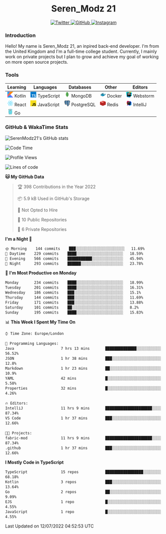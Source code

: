 <div align="center">
  <h1>Seren_Modz 21</h1>
  <a href="https://twitter.com/SerenModz21">
    <img alt="Twitter" src="https://img.shields.io/badge/twitter%20-%231DA1F2.svg?&style=for-the-badge&logo=Twitter&logoColor=white">
  </a>
  <a href="https://github.com/SerenModz21">
    <img alt="GitHub" src="https://img.shields.io/badge/github%20-%23121011.svg?&style=for-the-badge&logo=github&logoColor=white">
  </a>
  <a href="https://www.instagram.com/serenmodz21">
    <img alt="Instagram" src="https://img.shields.io/badge/instagram%20-%23E4405F.svg?&style=for-the-badge&logo=Instagram&logoColor=white">
  </a>
</div>

### Introduction

Hello! My name is Seren_Modz 21, an inpired back-end developer. I'm from the United Kingdom and I'm a full-time college student. Currently, I mainly work on private projects but I plan to grow and achieve my goal of working on more open source projects. 

### Tools

 **Learning**                                        | **Languages**                                               | **Databases**                                               | **Other**                                           | **Editors**                                                  
-----------------------------------------------------|-------------------------------------------------------------|-------------------------------------------------------------|-----------------------------------------------------|--------------------------------------------------------------
 <img width="19px" src="./assets/kotlin.svg"> Kotlin | <img width="19px" src="./assets/typescript.svg"> TypeScript | <img width="19px" src="./assets/mongodb.svg"> MongoDB       | <img width="19px" src="./assets/docker.svg"> Docker | <img width="19px" src="./assets/webstorm.svg"> Webstorm      
 <img width="19px" src="./assets/react.svg"> React   | <img width="19px" src="./assets/javascript.svg"> JavaScript | <img width="19px" src="./assets/postgresql.svg"> PostgreSQL | <img width="19px" src="./assets/redis.svg"> Redis   | <img width="19px" src="./assets/intellij-idea.svg"> IntelliJ
 <img width="19px" src="./assets/go.svg"> Go         |                                                             |                                                             |                                                     |                                                                                                               

### GitHub & WakaTime Stats

![SerenModz21's GitHub stats](https://github-readme-stats.vercel.app/api?username=SerenModz21&show_icons=true&theme=dark)

<!--START_SECTION:waka-->
![Code Time](http://img.shields.io/badge/Code%20Time-1%2C443%20hrs%209%20mins-blue)

![Profile Views](http://img.shields.io/badge/Profile%20Views-3-blue)

![Lines of code](https://img.shields.io/badge/From%20Hello%20World%20I%27ve%20Written-15%20Thousand%20lines%20of%20code-blue)

**🐱 My GitHub Data** 

> 🏆 398 Contributions in the Year 2022
 > 
> 📦 5.9 kB Used in GitHub's Storage 
 > 
> 🚫 Not Opted to Hire
 > 
> 📜 10 Public Repositories 
 > 
> 🔑 6 Private Repositories  
 > 
**I'm a Night 🦉** 

```text
🌞 Morning    144 commits    ███░░░░░░░░░░░░░░░░░░░░░░   11.69% 
🌆 Daytime    229 commits    ████░░░░░░░░░░░░░░░░░░░░░   18.59% 
🌃 Evening    566 commits    ███████████░░░░░░░░░░░░░░   45.94% 
🌙 Night      293 commits    ██████░░░░░░░░░░░░░░░░░░░   23.78%

```
📅 **I'm Most Productive on Monday** 

```text
Monday       234 commits    ████░░░░░░░░░░░░░░░░░░░░░   18.99% 
Tuesday      201 commits    ████░░░░░░░░░░░░░░░░░░░░░   16.31% 
Wednesday    186 commits    ███░░░░░░░░░░░░░░░░░░░░░░   15.1% 
Thursday     144 commits    ███░░░░░░░░░░░░░░░░░░░░░░   11.69% 
Friday       171 commits    ███░░░░░░░░░░░░░░░░░░░░░░   13.88% 
Saturday     101 commits    ██░░░░░░░░░░░░░░░░░░░░░░░   8.2% 
Sunday       195 commits    ████░░░░░░░░░░░░░░░░░░░░░   15.83%

```


📊 **This Week I Spent My Time On** 

```text
⌚︎ Time Zone: Europe/London

💬 Programming Languages: 
Java                     7 hrs 13 mins       ██████████████░░░░░░░░░░░   56.52% 
JSON                     1 hr 38 mins        ███░░░░░░░░░░░░░░░░░░░░░░   12.8% 
Markdown                 1 hr 23 mins        ██░░░░░░░░░░░░░░░░░░░░░░░   10.9% 
YAML                     42 mins             █░░░░░░░░░░░░░░░░░░░░░░░░   5.58% 
Properties               32 mins             █░░░░░░░░░░░░░░░░░░░░░░░░   4.26%

🔥 Editors: 
IntelliJ                 11 hrs 9 mins       █████████████████████░░░░   87.34% 
VS Code                  1 hr 37 mins        ███░░░░░░░░░░░░░░░░░░░░░░   12.66%

🐱‍💻 Projects: 
fabric-mod               11 hrs 9 mins       █████████████████████░░░░   87.34% 
.github                  1 hr 37 mins        ███░░░░░░░░░░░░░░░░░░░░░░   12.66%

```

**I Mostly Code in TypeScript** 

```text
TypeScript               15 repos            █████████████████░░░░░░░░   68.18% 
Kotlin                   3 repos             ███░░░░░░░░░░░░░░░░░░░░░░   13.64% 
Go                       2 repos             ██░░░░░░░░░░░░░░░░░░░░░░░   9.09% 
EJS                      1 repo              █░░░░░░░░░░░░░░░░░░░░░░░░   4.55% 
JavaScript               1 repo              █░░░░░░░░░░░░░░░░░░░░░░░░   4.55%

```



 Last Updated on 12/07/2022 04:52:53 UTC
<!--END_SECTION:waka-->
